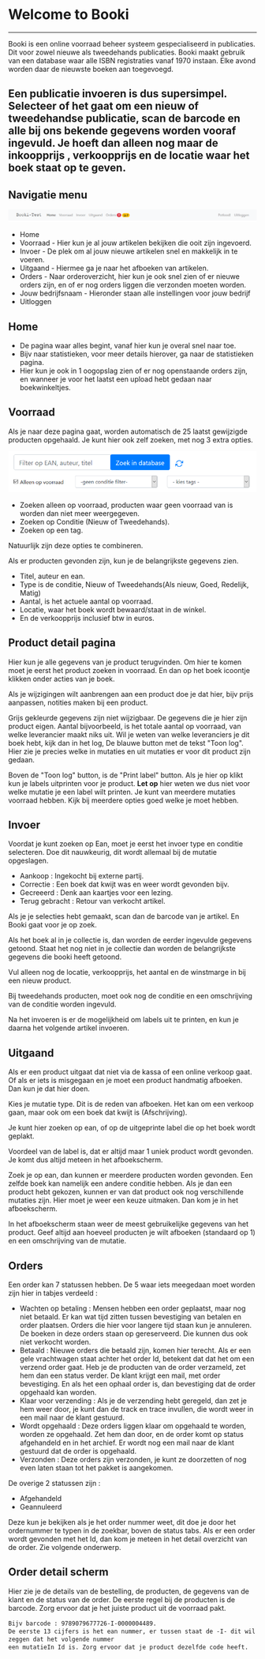 # Welcome to Booki

---
Booki is een online voorraad beheer systeem gespecialiseerd in publicaties. 
Dit voor zowel nieuwe als tweedehands publicaties.
Booki maakt gebruik van een database waar alle ISBN registraties vanaf 1970 instaan. 
Elke avond worden daar de nieuwste boeken aan toegevoegd. 

Een publicatie invoeren is dus supersimpel. Selecteer of het gaat om een nieuw of tweedehandse publicatie, 
scan de barcode en alle bij ons bekende gegevens worden vooraf ingevuld. 
Je hoeft dan alleen nog maar de inkoopprijs , verkoopprijs en de locatie waar het boek staat op te geven.
---



## Navigatie menu

![De Booki Navbar](img\BookiNavbar.png)

* Home
* Voorraad - Hier kun je al jouw artikelen bekijken die ooit zijn ingevoerd.
* Invoer - De plek om al jouw nieuwe artikelen snel en makkelijk in te voeren.
* Uitgaand - Hiermee ga je naar het afboeken van artikelen.
* Orders - Naar orderoverzicht, hier kun je ook snel zien of er nieuwe orders zijn, en of er nog orders liggen die verzonden moeten worden.
* Jouw bedrijfsnaam - Hieronder staan alle instellingen voor jouw bedrijf
* Uitloggen

## Home

* De pagina waar alles begint, vanaf hier kun je overal snel naar toe.
* Bijv naar statistieken, voor meer details hierover, ga naar de statistieken pagina.
* Hier kun je ook in 1 oogopslag zien of er nog openstaande orders zijn, en wanneer je voor het laatst een upload hebt gedaan naar boekwinkeltjes.



## Voorraad

Als je naar deze pagina gaat, worden automatisch de 25 laatst gewijzigde producten opgehaald.
Je kunt hier ook zelf zoeken, met nog 3 extra opties.

![De Booki voorraad search](img\VoorraadSearch.png)

* Zoeken alleen op voorraad, producten waar geen voorraad van is worden dan niet meer weergegeven.
* Zoeken op Conditie (Nieuw of Tweedehands).
* Zoeken op een tag.

Natuurlijk zijn deze opties te combineren.

Als er producten gevonden zijn, kun je de belangrijkste gegevens zien. 

* Titel, auteur en ean.
* Type is de conditie, Nieuw of Tweedehands(Als nieuw, Goed, Redelijk, Matig)
* Aantal, is het actuele aantal op voorraad.
* Locatie, waar het boek wordt bewaard/staat in de winkel.
* En de verkoopprijs inclusief btw in euros.

## Product detail pagina

Hier kun je alle gegevens van je product terugvinden. Om hier te komen moet je eerst het product zoeken in voorraad. 
En dan op het boek icoontje klikken onder acties van je boek.

Als je wijzigingen wilt aanbrengen aan een product doe je dat hier, bijv prijs aanpassen, notities maken bij een product.

Grijs gekleurde gegevens zijn niet wijzigbaar. De gegevens die je hier zijn product eigen. Aantal bijvoorbeeld, is het totale aantal op
voorraad, van welke leverancier maakt niks uit. Wil je weten van welke leveranciers je dit boek hebt, kijk dan in het log, De blauwe button met 
de tekst "Toon log". Hier zie je precies welke in mutaties en uit mutaties er voor dit product zijn gedaan. 

Boven de "Toon log" button, is de "Print label" button. Als je hier op klikt kun je labels uitprinten voor je product. **Let op** hier weten we dus niet voor welke
mutatie je een label wilt printen. Je kunt van meerdere mutaties voorraad hebben. Kijk bij meerdere opties goed welke je moet hebben. 

## Invoer
 
 Voordat je kunt zoeken op Ean, moet je eerst het invoer type en conditie selecteren. Doe dit nauwkeurig, dit wordt allemaal bij de mutatie opgeslagen.
 
* Aankoop : Ingekocht bij externe partij.
* Correctie : Een boek dat kwijt was en weer wordt gevonden bijv.
* Gecreeerd : Denk aan kaartjes voor een lezing.
* Terug gebracht : Retour van verkocht artikel.
    
Als je je selecties hebt gemaakt, scan dan de barcode van je artikel. En Booki gaat voor je op zoek.

Als het boek al in je collectie is, dan worden de eerder ingevulde gegevens getoond. Staat het nog niet in je collectie dan worden 
de belangrijkste gegevens die booki heeft getoond.

Vul alleen nog de locatie, verkoopprijs, het aantal en de winstmarge in bij een nieuw product.

Bij tweedehands producten, moet ook nog de conditie en een omschrijving van de conditie worden ingevuld.    

Na het invoeren is er de mogelijkheid om labels uit te printen, en kun je daarna het volgende artikel invoeren.

## Uitgaand 

Als er een product uitgaat dat niet via de kassa of een online verkoop gaat. Of als er iets is misgegaan en je moet een product handmatig afboeken. 
Dan kun je dat hier doen. 

Kies je mutatie type. Dit is de reden van afboeken. Het kan om een verkoop gaan, maar ook om een boek dat kwijt is (Afschrijving).

Je kunt hier zoeken op ean, of op de uitgeprinte label die op het boek wordt geplakt.

Voordeel van de label is, dat er altijd maar 1 uniek product wordt gevonden. Je komt dus altijd meteen in het afboekscherm.

Zoek je op ean, dan kunnen er meerdere producten worden gevonden. Een zelfde boek kan namelijk een andere conditie hebben.
Als je dan een product hebt gekozen, kunnen er van dat product ook nog verschillende mutaties zijn. Hier moet je weer een keuze uitmaken.
Dan kom je in het afboekscherm.

In het afboekscherm staan weer de meest gebruikelijke gegevens van het product. 
Geef altijd aan hoeveel producten je wilt afboeken (standaard op 1) en een omschrijving van de mutatie.
    
## Orders

Een order kan 7 statussen hebben. De 5 waar iets meegedaan moet worden zijn hier in tabjes verdeeld :

* Wachten op betaling : Mensen hebben een order geplaatst, maar nog niet betaald. Er kan wat tijd zitten tussen bevestiging van betalen en order plaatsen. 
Orders die hier voor langere tijd staan kun je annuleren. De boeken in deze orders staan op gereserveerd. Die kunnen dus ook niet verkocht worden.
* Betaald : Nieuwe orders die betaald zijn, komen hier terecht. Als er een gele vrachtwagen staat achter het order Id, betekent dat dat het om een verzend order gaat.
Heb je de producten van de order verzameld, zet hem dan een status verder. De klant krijgt een mail, met order bevestiging. 
En als het een ophaal order is, dan bevestiging dat de order opgehaald kan worden.
* Klaar voor verzending : Als je de verzending hebt geregeld, dan zet je hem weer door, je kunt dan de track en trace invullen, 
die wordt weer in een mail naar de klant gestuurd.
* Wordt opgehaald : Deze orders liggen klaar om opgehaald te worden, worden ze opgehaald. Zet hem dan door, en de order komt op status afgehandeld en in het archief.
Er wordt nog een mail naar de klant gestuurd dat de order is opgehaald.
* Verzonden : Deze orders zijn verzonden, je kunt ze doorzetten of nog even laten staan tot het pakket is aangekomen.
    
De overige 2 statussen zijn :

* Afgehandeld
* Geannuleerd  
  
Deze kun je bekijken als je het order nummer weet, dit doe je door het ordernummer te typen in de zoekbar, boven de status tabs. Als er een order wordt gevonden met het Id,
dan kom je meteen in het detail overzicht van de order. Zie volgende onderwerp.

## Order detail scherm 

Hier zie je de details van de bestelling, de producten, de gegevens van de klant en de status van de order. De eerste regel bij de producten is de barcode.
Zorg ervoor dat je het juiste product uit de voorraad pakt. 

    Bijv barcode : 9789079677726-I-0000004489.
    De eerste 13 cijfers is het ean nummer, er tussen staat de -I- dit wil zeggen dat het volgende nummer 
    een mutatieIn Id is. Zorg ervoor dat je product dezelfde code heeft.
          
